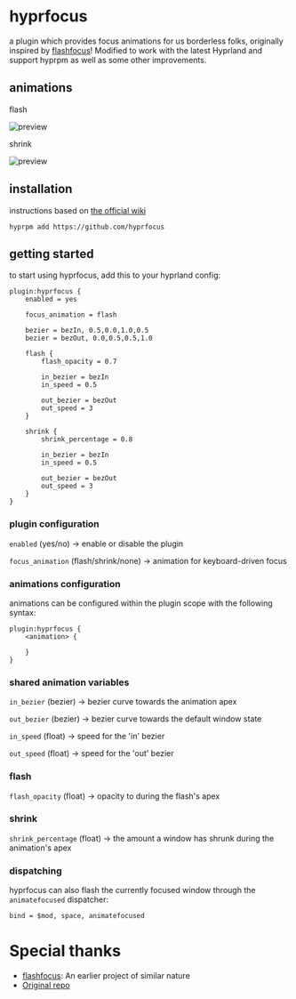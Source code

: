 # hyprfocus

a plugin which provides focus animations for us borderless folks, originally inspired by [flashfocus](https://github.com/fennerm/flashfocus)!
Modified to work with the latest Hyprland and support hyprpm as well as some other improvements.

## animations

flash

![preview](flash.gif)

shrink

![preview](shrink.gif)

## installation

instructions based on [the official wiki](https://wiki.hyprland.org/Plugins/Using-Plugins/#compiling-official-plugins)

```
hyprpm add https://github.com/hyprfocus
```

## getting started

to start using hyprfocus, add this to your hyprland config:

```
plugin:hyprfocus {
    enabled = yes

    focus_animation = flash

    bezier = bezIn, 0.5,0.0,1.0,0.5
    bezier = bezOut, 0.0,0.5,0.5,1.0

    flash {
        flash_opacity = 0.7

        in_bezier = bezIn
        in_speed = 0.5

        out_bezier = bezOut
        out_speed = 3
    }

    shrink {
        shrink_percentage = 0.8

        in_bezier = bezIn
        in_speed = 0.5

        out_bezier = bezOut
        out_speed = 3
    }
}
```

### plugin configuration

`enabled` (yes/no) -> enable or disable the plugin

`focus_animation` (flash/shrink/none) -> animation for keyboard-driven focus

### animations configuration

animations can be configured within the plugin scope with the following syntax:

```
plugin:hyprfocus {
    <animation> {

    }
}
```

### shared animation variables

`in_bezier` (bezier) -> bezier curve towards the animation apex

`out_bezier` (bezier) -> bezier curve towards the default window state

`in_speed` (float) -> speed for the 'in' bezier

`out_speed` (float) -> speed for the 'out' bezier

### flash

`flash_opacity` (float) -> opacity to during the flash's apex

### shrink

`shrink_percentage` (float) -> the amount a window has shrunk during the animation's apex

### dispatching

hyprfocus can also flash the currently focused window through the `animatefocused` dispatcher:

```
bind = $mod, space, animatefocused
```

# Special thanks

- [flashfocus](https://github.com/fennerm/flashfocus): An earlier project of similar nature
- [Original repo](https://github.com/VortexCoyote/hyprfocus.git)
